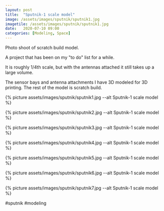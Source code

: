 ```yaml
---
layout: post
title:  "Sputnik-1 scale model"
image: /assets/images/sputnik/sputnik1.jpg
imagetile: /assets/images/sputnik/sputnik1.jpg
date:   2020-07-10 09:00
categories: [Modeling, Space]
---
```

Photo shoot of scratch build model.

<!--more-->

A project that has been on my "to do" list for a while.

It is roughly 1/4th scale, but with the antennas attached it still takes up a large volume.

The sensor bays and antenna attachments I have 3D modeled for 3D printing. The rest of the model is scratch build.

{% picture assets/images/sputnik/sputnik1.jpg --alt Sputnik-1 scale model %}

{% picture assets/images/sputnik/sputnik2.jpg --alt Sputnik-1 scale model %}

{% picture assets/images/sputnik/sputnik3.jpg --alt Sputnik-1 scale model %}

{% picture assets/images/sputnik/sputnik4.jpg --alt Sputnik-1 scale model %}

{% picture assets/images/sputnik/sputnik5.jpg --alt Sputnik-1 scale model %}

{% picture assets/images/sputnik/sputnik6.jpg --alt Sputnik-1 scale model %}

{% picture assets/images/sputnik/sputnik7.jpg --alt Sputnik-1 scale model %}


#sputnik #modeling
